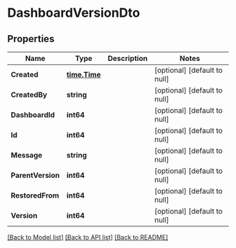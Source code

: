 # DashboardVersionDto

## Properties
Name | Type | Description | Notes
------------ | ------------- | ------------- | -------------
**Created** | [**time.Time**](time.Time.md) |  | [optional] [default to null]
**CreatedBy** | **string** |  | [optional] [default to null]
**DashboardId** | **int64** |  | [optional] [default to null]
**Id** | **int64** |  | [optional] [default to null]
**Message** | **string** |  | [optional] [default to null]
**ParentVersion** | **int64** |  | [optional] [default to null]
**RestoredFrom** | **int64** |  | [optional] [default to null]
**Version** | **int64** |  | [optional] [default to null]

[[Back to Model list]](../README.md#documentation-for-models) [[Back to API list]](../README.md#documentation-for-api-endpoints) [[Back to README]](../README.md)


